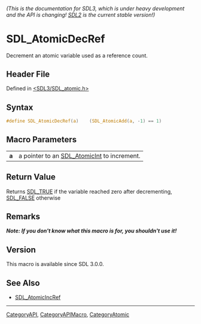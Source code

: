 ###### (This is the documentation for SDL3, which is under heavy development and the API is changing! [SDL2](https://wiki.libsdl.org/SDL2/) is the current stable version!)
# SDL_AtomicDecRef

Decrement an atomic variable used as a reference count.

## Header File

Defined in [<SDL3/SDL_atomic.h>](https://github.com/libsdl-org/SDL/blob/main/include/SDL3/SDL_atomic.h)

## Syntax

```c
#define SDL_AtomicDecRef(a)    (SDL_AtomicAdd(a, -1) == 1)
```

## Macro Parameters

|           |                                                              |
| --------- | ------------------------------------------------------------ |
| **a**     | a pointer to an [SDL_AtomicInt](SDL_AtomicInt) to increment. |

## Return Value

Returns [SDL_TRUE](SDL_TRUE) if the variable reached zero after
decrementing, [SDL_FALSE](SDL_FALSE) otherwise

## Remarks

***Note: If you don't know what this macro is for, you shouldn't use it!***

## Version

This macro is available since SDL 3.0.0.

## See Also

- [SDL_AtomicIncRef](SDL_AtomicIncRef)

----
[CategoryAPI](CategoryAPI), [CategoryAPIMacro](CategoryAPIMacro), [CategoryAtomic](CategoryAtomic)

